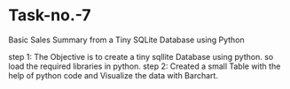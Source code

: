 # Task-no.-7
Basic Sales Summary from a Tiny SQLite Database using Python

step 1: The Objective is to create a tiny sqllite Database using python. so load the required libraries in python.
step 2: Created a small Table with the help of python code and Visualize the data with Barchart.
